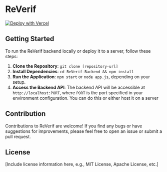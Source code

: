 # ReVerif

[![Deploy with Vercel](https://vercel.com/button)](https://vercel.com/new/clone?repository-url=https://github.com/T-am3/ReVerif-Backend)


## Getting Started

To run the ReVerif backend locally or deploy it to a server, follow these steps:

1. **Clone the Repository**: `git clone [repository-url]`
2. **Install Dependencies**: `cd ReVerif-Backend && npm install`
3. **Run the Application**: `npm start` or `node app.js`, depending on your setup.
4. **Access the Backend API**: The backend API will be accessible at `http://localhost:PORT`, where `PORT` is the port specified in your environment configuration. You can do this or either host it on a server

## Contribution

Contributions to ReVerif are welcome! If you find any bugs or have suggestions for improvements, please feel free to open an issue or submit a pull request.

## License

[Include license information here, e.g., MIT License, Apache License, etc.]
